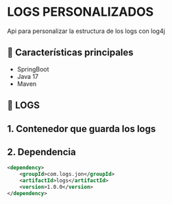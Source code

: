 # LOGS PERSONALIZADOS
Api para personalizar la estructura de los logs con log4j

## 🚀 Características principales

- SpringBoot
- Java 17
- Maven

## 📜 LOGS
## 1. Contenedor que guarda los logs


## 2. Dependencia
```xml
<dependency>
    <groupId>com.logs.jon</groupId>
    <artifactId>logs</artifactId>
    <version>1.0.0</version>
</dependency>
```



